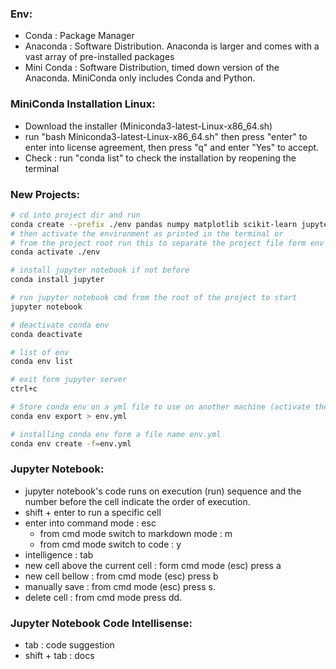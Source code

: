 ### Env:
- Conda : Package Manager
- Anaconda : Software Distribution. Anaconda is larger and comes with a vast array of pre-installed packages
- Mini Conda : Software Distribution, timed down version of the Anaconda. MiniConda only includes Conda and Python.

### MiniConda Installation Linux:
- Download the installer (Miniconda3-latest-Linux-x86_64.sh)
- run "bash Miniconda3-latest-Linux-x86_64.sh" then press "enter" to enter into license agreement, then press "q" and enter "Yes" to accept.
- Check : run "conda list" to check the installation by reopening the terminal
### New Projects:
```sh
# cd into project dir and run
conda create --prefix ./env pandas numpy matplotlib scikit-learn jupyter
# then activate the environment as printed in the terminal or 
# from the project root run this to separate the project file form env file, run pwd for current folder location
conda activate ./env

# install jupyter notebook if not before
conda install jupyter

# run jupyter notebook cmd from the root of the project to start
jupyter notebook

# deactivate conda env
conda deactivate

# list of env
conda env list

# exit form jupyter server
ctrl+c

# Store conda env on a yml file to use on another machine (activate the environment first)
conda env export > env.yml

# installing conda env form a file name env.yml
conda env create -f=env.yml
```
### Jupyter Notebook:
- jupyter notebook's code runs on execution (run) sequence and the number before the cell indicate the order of execution.
- shift + enter to run a specific cell
- enter into command mode : esc
    - from cmd mode switch to markdown mode : m
    - from cmd mode switch to code : y
- intelligence : tab
- new cell above the current cell : form cmd mode (esc) press a
- new cell bellow : from cmd mode (esc) press b
- manually save : from cmd mode (esc) press s.
- delete cell : from cmd mode press dd.

### Jupyter Notebook Code Intellisense:
- tab : code suggestion
- shift + tab : docs